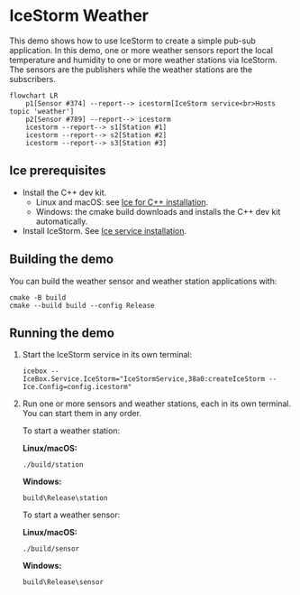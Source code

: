 # IceStorm Weather

This demo shows how to use IceStorm to create a simple pub-sub application. In this demo, one or more weather sensors
report the local temperature and humidity to one or more weather stations via IceStorm. The sensors are the publishers
while the weather stations are the subscribers.

```mermaid
flowchart LR
    p1[Sensor #374] --report--> icestorm[IceStorm service<br>Hosts topic 'weather']
    p2[Sensor #789] --report--> icestorm
    icestorm --report--> s1[Station #1]
    icestorm --report--> s2[Station #2]
    icestorm --report--> s3[Station #3]
```

## Ice prerequisites

- Install the C++ dev kit.
  - Linux and macOS: see [Ice for C++ installation].
  - Windows: the cmake build downloads and installs the C++ dev kit automatically.
- Install IceStorm. See [Ice service installation].

## Building the demo

You can build the weather sensor and weather station applications with:

```shell
cmake -B build
cmake --build build --config Release
```

## Running the demo

1. Start the IceStorm service in its own terminal:

   ```shell
   icebox --IceBox.Service.IceStorm="IceStormService,38a0:createIceStorm --Ice.Config=config.icestorm"
   ```

2. Run one or more sensors and weather stations, each in its own terminal. You can start them in any order.

   To start a weather station:

    **Linux/macOS:**

    ```shell
    ./build/station
    ```

    **Windows:**

    ```shell
    build\Release\station
    ```

    To start a weather sensor:

    **Linux/macOS:**

    ```shell
    ./build/sensor
    ```

    **Windows:**

    ```shell
    build\Release\sensor
    ```

[Ice for C++ installation]: https://github.com/zeroc-ice/ice/blob/main/NIGHTLY.md#ice-for-c
[Ice service installation]: https://github.com/zeroc-ice/ice/blob/main/NIGHTLY.md#ice-services